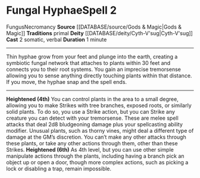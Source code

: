 ﻿---
actions: '[two-actions]'
area: null
bloodline: null
component:
- Somatic
- Verbal
cost: null
deity:
- '[[DATABASE/deity/Cyth-V''sug|Cyth-V''sug]]'
domain: null
duration: 1 minute
element: null
heighten: 4th, 6th
heighten_level: 2, 4, 6
id: '576'
lesson: null
level: '2'
mystery: null
name: Fungal Hyphae
patron_theme: null
range: null
rarity: Common
requirement: null
rus_type_level: null
saving_throw: null
school: Necromancy
source: '[[DATABASE/source/Gods & Magic|Gods & Magic]]'
target: null
tradition:
- Primal
trait:
- '[[DATABASE/trait/Fungus|Fungus]]'
- '[[DATABASE/trait/Necromancy|Necromancy]]'
trigger: null
type: Spell

---
# Fungal Hyphae<span class="item-type">Spell 2</span>

<span class="item-trait">Fungus</span><span class="item-trait">Necromancy</span>
**Source** [[DATABASE/source/Gods & Magic|Gods & Magic]] 
**Traditions** primal
**Deity** [[DATABASE/deity/Cyth-V'sug|Cyth-V'sug]]
**Cast** <span class="action-icon">2</span> somatic, verbal
**Duration** 1 minute

---
Thin hyphae grow from your feet and plunge into the earth, creating a symbiotic fungal network that attaches to plants within 30 feet and connects you to their root systems. You gain an imprecise tremorsense allowing you to sense anything directly touching plants within that distance. If you move, the hyphae snap and the spell ends.

---
**Heightened (4th)** You can control plants in the area to a small degree, allowing you to make Strikes with tree branches, exposed roots, or similarly solid plants. To do so, you use a Strike action, but you can Strike any creature you can detect with your tremorsense. These are melee spell attacks that deal 2d8 bludgeoning damage plus your spellcasting ability modifier. Unusual plants, such as thorny vines, might deal a different type of damage at the GM’s discretion. You can’t make any other attacks through these plants, or take any other actions through them, other than these Strikes.
**Heightened (6th)** As 4th level, but you can use other simple manipulate actions through the plants, including having a branch pick an object up or open a door, though more complex actions, such as picking a lock or disabling a trap, remain impossible.